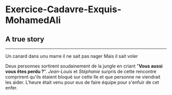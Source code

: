 # Exercice-Cadavre-Exquis-MohamedAli

## A true story
---------------

Un canard dans unu marre
il ne sait pas nager
Mais il sait voler

Deux personnes sortirent soudainement de la jungle en criant "**Vous aussi vous êtes perdu ?**". *Jean-Louis* et *Stéphanie* surpris de cette rencontre comprirent qu'ils étaient bloqué sur cette île et que personne ne viendrait les aider. L'heure était venu pour eux de faire équipe pour s'enfuir de cet enfer. 
